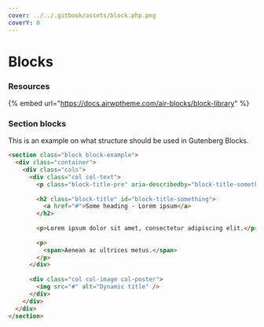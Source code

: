 ```yaml
---
cover: ../../.gitbook/assets/block.php.png
coverY: 0
---
```


# Blocks

### Resources

{% embed url="https://docs.airwptheme.com/air-blocks/block-library" %}

### Section blocks

This is an example on what structure should be used in Gutenberg Blocks.

```html
<section class="block block-example">
  <div class="container">
    <div class="cols">
      <div class="col col-text">
        <p class="block-title-pre" aria-describedby="block-title-something">Some pre-heading</p>
        
        <h2 class="block-title" id="block-title-something">
          <a href="#">Some heading - Lorem ipsum</a>
        </h2>
        
        <p>Lorem ipsum dolor sit amet, consectetur adipiscing elit.</p>
        
        <p>
          <span>Aenean ac ultrices metus.</span>
        </p>
      </div> 
      
      <div class="col col-image col-poster">
        <img src="#" alt="Dynamic title" />
      </div>
    </div>
  </div>
</section>
```

